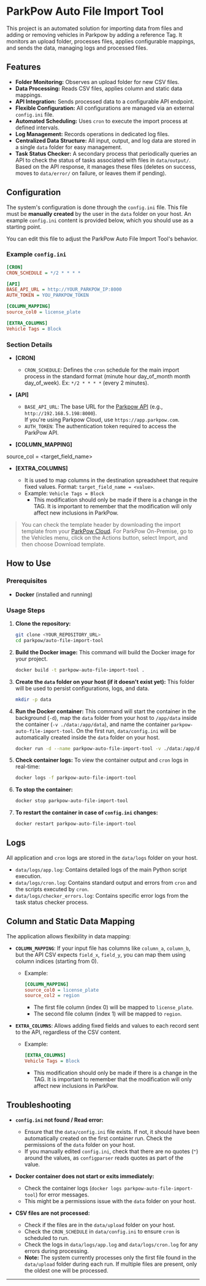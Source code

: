 # ParkPow Auto File Import Tool

This project is an automated solution for importing data from files and adding or removing vehicles in Parkpow by adding a reference Tag. It monitors an upload folder, processes files, applies configurable mappings, and sends the data, managing logs and processed files.

## Features

- **Folder Monitoring:** Observes an upload folder for new CSV files.
- **Data Processing:** Reads CSV files, applies column and static data mappings.
- **API Integration:** Sends processed data to a configurable API endpoint.
- **Flexible Configuration:** All configurations are managed via an external `config.ini` file.
- **Automated Scheduling:** Uses `cron` to execute the import process at defined intervals.
- **Log Management:** Records operations in dedicated log files.
- **Centralized Data Structure:** All input, output, and log data are stored in a single `data` folder for easy management.
- **Task Status Checker:** A secondary process that periodically queries an API to check the status of tasks associated with files in `data/output/`. Based on the API response, it manages these files (deletes on success, moves to `data/error/` on failure, or leaves them if pending).

## Configuration

The system's configuration is done through the `config.ini` file. This file must be **manually created** by the user in the `data` folder on your host. An example `config.ini` content is provided below, which you should use as a starting point.

You can edit this file to adjust the ParkPow Auto File Import Tool's behavior.

### Example `config.ini`

```ini
[CRON]
CRON_SCHEDULE = */2 * * * *

[API]
BASE_API_URL = http://YOUR_PARKPOW_IP:8000
AUTH_TOKEN = YOU_PARKPOW_TOKEN

[COLUMN_MAPPING]
source_col0 = license_plate

[EXTRA_COLUMNS]
Vehicle Tags = Block

```

### Section Details

- **[CRON]**

  - `CRON_SCHEDULE`: Defines the `cron` schedule for the main import process in the standard format (minute hour day_of_month month day_of_week). Ex: `*/2 * * * *` (every 2 minutes).

- **[API]**

  - `BASE_API_URL`: The base URL for the [Parkpow API](https://app.parkpow.com/documentation/#tag/Vehicles/operation/Import%20Vehicles) (e.g., `http://192.168.5.198:8000`).  
    If you're using Parkpow Cloud, use `https://app.parkpow.com`.
  - `AUTH_TOKEN`: The authentication token required to access the ParkPow API.

- **[COLUMN_MAPPING]**

source_col<index> = <target_field_name>

- **[EXTRA_COLUMNS]**

  - It is used to map columns in the destination spreadsheet that require fixed values. Format: `target_field_name = <value>`.
  - Example: `Vehicle Tags = Block`
    - This modification should only be made if there is a change in the TAG. It is important to remember that the modification will only affect new inclusions in ParkPow.

> You can check the template header by downloading the import template from your [ParkPow Cloud](<(https://app.parkpow.com/vehicles/export/template)>). For ParkPow On-Premise, go to the Vehicles menu, click on the Actions button, select Import, and then choose Download template.

## How to Use

### Prerequisites

- **Docker** (installed and running)

### Usage Steps

1.  **Clone the repository:**

    ```bash
    git clone <YOUR_REPOSITORY_URL>
    cd parkpow/auto-file-import-tool
    ```

2.  **Build the Docker image:**
    This command will build the Docker image for your project.

    ```bash
    docker build -t parkpow-auto-file-import-tool .
    ```

3.  **Create the `data` folder on your host (if it doesn't exist yet):**
    This folder will be used to persist configurations, logs, and data.

    ```bash
    mkdir -p data
    ```

4.  **Run the Docker container:**
    This command will start the container in the background (`-d`), map the `data` folder from your host to `/app/data` inside the container (`-v ./data:/app/data`), and name the container `parkpow-auto-file-import-tool`. On the first run, `data/config.ini` will be automatically created inside the `data` folder on your host.

    ```bash
    docker run -d --name parkpow-auto-file-import-tool -v ./data:/app/data parkpow-auto-file-import-tool
    ```

5.  **Check container logs:**
    To view the container output and `cron` logs in real-time:

    ```bash
    docker logs -f parkpow-auto-file-import-tool
    ```

6.  **To stop the container:**

    ```bash
    docker stop parkpow-auto-file-import-tool
    ```

7.  **To restart the container in case of `config.ini` changes:**

    ```bash
    docker restart parkpow-auto-file-import-tool
    ```

## Logs

All application and `cron` logs are stored in the `data/logs` folder on your host.

- `data/logs/app.log`: Contains detailed logs of the main Python script execution.
- `data/logs/cron.log`: Contains standard output and errors from `cron` and the scripts executed by `cron`.
- `data/logs/checker_errors.log`: Contains specific error logs from the task status checker process.

## Column and Static Data Mapping

The application allows flexibility in data mapping:

- **`COLUMN_MAPPING`**: If your input file has columns like `column_a`, `column_b`, but the API CSV expects `field_x`, `field_y`, you can map them using column indices (starting from 0).

  - Example:
    ```ini
    [COLUMN_MAPPING]
    source_col0 = license_plate
    source_col2 = region
    ```
    - The first file column (index 0) will be mapped to `license_plate`.
    - The second file column (index 1) will be mapped to `region`.

- **`EXTRA_COLUMNS`**: Allows adding fixed fields and values to each record sent to the API, regardless of the CSV content.

  - Example:

    ```ini
    [EXTRA_COLUMNS]
    Vehicle Tags = Block
    ```

    - This modification should only be made if there is a change in the TAG. It is important to remember that the modification will only affect new inclusions in ParkPow.

## Troubleshooting

- **`config.ini` not found / Read error:**

  - Ensure that the `data/config.ini` file exists. If not, it should have been automatically created on the first container run. Check the permissions of the `data` folder on your host.
  - If you manually edited `config.ini`, check that there are no quotes (`"`) around the values, as `configparser` reads quotes as part of the value.

- **Docker container does not start or exits immediately:**

  - Check the container logs (`docker logs parkpow-auto-file-import-tool`) for error messages.
  - This might be a permissions issue with the `data` folder on your host.

- **CSV files are not processed:**
  - Check if the files are in the `data/upload` folder on your host.
  - Check the `CRON_SCHEDULE` in `data/config.ini` to ensure `cron` is scheduled to run.
  - Check the logs in `data/logs/app.log` and `data/logs/cron.log` for any errors during processing.
  - **Note:** The system currently processes only the first file found in the `data/upload` folder during each run. If multiple files are present, only the oldest one will be processed.

---
